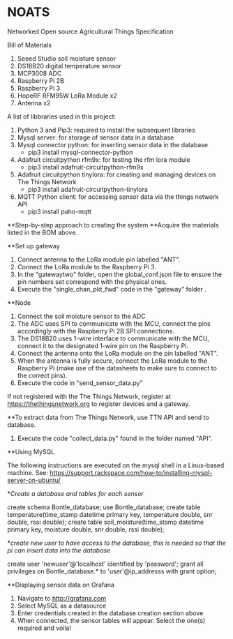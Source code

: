 # NOATS
Networked Open source Agricultural Things Specification

Bill of Materials
1. Seeed Studio soil moisture sensor
2. DS18B20 digital temperature sensor
3. MCP3008 ADC
4. Raspberry Pi 2B
5. Raspberry Pi 3
6. HopeRF RFM95W LoRa Module x2
7. Antenna x2

A list of libbraries used in this project:
1. Python 3 and Pip3: required to install the subsequent libraries
2. Mysql server: for storage of sensor data in a database
3. Mysql connector python: for inserting sensor data in the database
      - pip3 install mysql-connector-python
4. Adafruit circuitpython rfm9x: for testing the rfm lora module
      - pip3 install adafruit-circuitpython-rfm9x
5. Adafruit circuitpython tinylora: for creating and managing devices on The Things Network 
      - pip3 install adafruit-circuitpython-tinylora
6. MQTT Python client: for accessing sensor data via the things network API
      - pip3 install paho-mqtt



**Step-by-step approach to creating the system
**Acquire the materials listed in the BOM above.

**Set up gateway

1. Connect antenna to the LoRa module pin labelled "ANT".
2. Connect the LoRa module to the Raspberry Pi 3.
3. In the "gatewaytwo" folder, open the global_conf.json file to ensure the pin numbers set correspond with the physical ones.
4. Execute the "single_chan_pkt_fwd" code in the "gateway" folder .


**Node

1. Connect the soil moisture sensor to the ADC
2. The ADC uses SPI to communicate with the MCU, connect the pins accordingly with the Raspberry Pi 2B SPI connections.
3. The DS18B20 uses 1-wire interface to communicate with the MCU, connect it to the designated 1-wire pin on the Raspberry Pi.
4. Connect the antenna onto the LoRa module on the pin labelled "ANT".
5. When the antenna is fully secure, connect the LoRa module to the Raspberry Pi (make use of the datasheets to make sure to connect to the correct pins).
6. Execute the code in "send_sensor_data.py"

If not registered with the The Things Network, register at https://thethingsnetwork.org to register devices and a gateway.

**To extract data from The Things Network, use TTN API and send to database.

1. Execute the code "collect_data.py" found in the folder named "API".

**Using MySQL

The following instructions are executed on the mysql shell in a Linux-based machine. 
See: https://support.rackspace.com/how-to/installing-mysql-server-on-ubuntu/

**Create a database and tables for each sensor*

create schema Bontle_database;
use Bontle_database;
create table temperature(time_stamp datetime primary key, temperature double, snr double, rssi double);
create table soil_moisture(time_stamp datetime primary key, moisture double, snr double, rssi double);

**create new user to have access to the database, this is needed so that the pi can insert data into the database*

create user 'newuser'@'localhost' identified by 'password';
grant all privileges on Bontle_database.* to 'user'@ip_addresss with grant option; 

**Displaying sensor data on Grafana

1. Navigate to http://grafana.com
2. Select MySQL as a datasource
3. Enter credentials created in the database creation section above
4. When connected, the sensor tables will appear. Select the one(s) required and voila!
